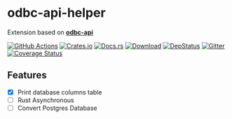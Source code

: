# odbc-api-helper
Extension based on **[odbc-api](https://github.com/pacman82/odbc-api)**


[![GitHub Actions](https://github.com/baoyachi/odbc-api-helper/workflows/check/badge.svg)](https://github.com/baoyachi/odbc-api-helper/actions?query=workflow%3Acheck)
[![Crates.io](https://img.shields.io/crates/v/odbc-api-helper.svg)](https://crates.io/crates/odbc-api-helper)
[![Docs.rs](https://docs.rs/odbc-api-helper/badge.svg)](https://docs.rs/odbc-api-helper)
[![Download](https://img.shields.io/crates/d/odbc-api-helper)](https://crates.io/crates/odbc-api-helper)
[![DepStatus](https://deps.rs/repo/github/baoyachi/odbc-api-helper/status.svg)](https://deps.rs/repo/github/baoyachi/odbc-api-helper)
[![Gitter](https://badges.gitter.im/odbc-api-helper/community.svg)](https://gitter.im/odbc-api-helper/community?utm_source=badge&utm_medium=badge&utm_campaign=pr-badge)
[![Coverage Status](https://coveralls.io/repos/github/baoyachi/odbc-api-helper/badge.svg)](https://coveralls.io/github/baoyachi/odbc-api-helper)

## Features
- [x] Print database columns table
- [ ] Rust Asynchronous
- [ ] Convert Postgres Database
